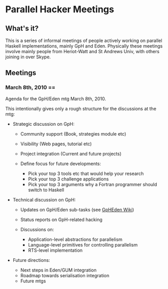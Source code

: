 # Parallel Hacker Meetings


## What's it?



This is a series of informal meetings of people actively working on parallel Haskell
implementations, mainly GpH and Eden. Physically these meetings involve mainly people
from Heriot-Watt and St Andrews Univ, with others joining in over Skype.


## Meetings


### March 8th, 2010 ==



Agenda for the GpH/Eden mtg March 8th, 2010.



This intentionally gives only a rough structure for the discussions at the mtg:


- Strategic discussion on GpH:

  - Community support (Book, strategies module etc)
  - Visibility (Web pages, tutorial etc)
  - Project integration (Current and future projects)
  - Define focus for future developments: 

    - Pick your top 3 tools etc that would help your research
    - Pick your top 3 challenge applications
    - Pick your top 3 arguments why a Fortran programmer should switch to Haskell

- Technical discussion on GpH:

  - Updates on GpH/Eden sub-tasks (see [
    GpHEden Wiki](http://hackage.haskell.org/trac/ghc/wiki/GpHEden))
  - Status reports on GpH-related hacking
  - Discussions on:

    - Application-level abstractions for parallelism
    - Language-level primitives for controlling parallelism
    - RTS-level implementation

- Future directions:

  - Next steps in Eden/GUM integration
  - Roadmap towards serialisation integration
  - Future mtgs
